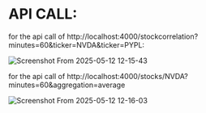 <h1>API CALL:</h1>

for the api call of http://localhost:4000/stockcorrelation?minutes=60&ticker=NVDA&ticker=PYPL:

![Screenshot From 2025-05-12 12-15-43](https://github.com/user-attachments/assets/4e9dee3e-5f1d-4c16-aaa3-7dd5f92648c5)

for the api call of http://localhost:4000/stocks/NVDA?minutes=60&aggregation=average


![Screenshot From 2025-05-12 12-16-03](https://github.com/user-attachments/assets/a2fe3ddb-9126-48d8-ac8d-d5a1edb12ead)

